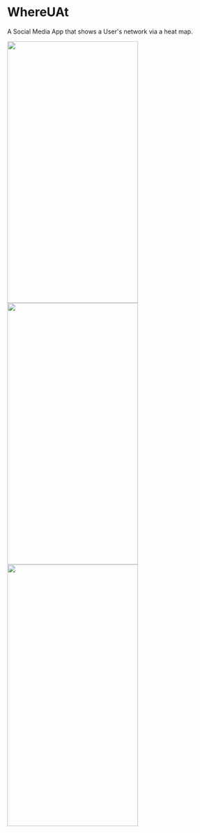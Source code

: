 # WhereUAt
A Social Media App that shows a User's network via a heat map.



<img src="https://media.giphy.com/media/j3DcHikRPOuUx1v6jG/giphy.gif" width="300" height="600" />
<img src="https://media.giphy.com/media/cjWfFt7t3HX7j7I9md/giphy.gif" width="300" height="600" />
<img src="https://media.giphy.com/media/ZBR1vxNKLDIhyRKX7I/giphy.gif" width="300" height="600" />
